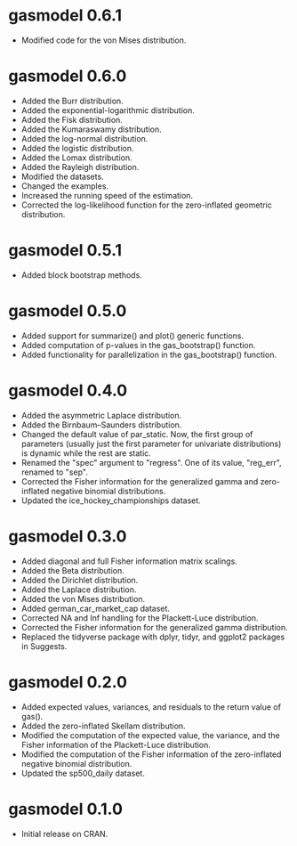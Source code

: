# gasmodel 0.6.1
* Modified code for the von Mises distribution.

# gasmodel 0.6.0
* Added the Burr distribution.
* Added the exponential-logarithmic distribution.
* Added the Fisk distribution.
* Added the Kumaraswamy distribution.
* Added the log-normal distribution.
* Added the logistic distribution.
* Added the Lomax distribution.
* Added the Rayleigh distribution.
* Modified the datasets.
* Changed the examples.
* Increased the running speed of the estimation.
* Corrected the log-likelihood function for the zero-inflated geometric distribution.

# gasmodel 0.5.1
* Added block bootstrap methods.

# gasmodel 0.5.0
* Added support for summarize() and plot() generic functions.
* Added computation of p-values in the gas_bootstrap() function.
* Added functionality for parallelization in the gas_bootstrap() function.

# gasmodel 0.4.0
* Added the asymmetric Laplace distribution.
* Added the Birnbaum–Saunders distribution.
* Changed the default value of par_static. Now, the first group of parameters (usually just the first parameter for univariate distributions) is dynamic while the rest are static.
* Renamed the "spec" argument to "regress". One of its value, "reg_err", renamed to "sep".
* Corrected the Fisher information for the generalized gamma and zero-inflated negative binomial distributions.
* Updated the ice_hockey_championships dataset.

# gasmodel 0.3.0
* Added diagonal and full Fisher information matrix scalings.
* Added the Beta distribution.
* Added the Dirichlet distribution.
* Added the Laplace distribution.
* Added the von Mises distribution.
* Added german_car_market_cap dataset.
* Corrected NA and Inf handling for the Plackett-Luce distribution.
* Corrected the Fisher information for the generalized gamma distribution.
* Replaced the tidyverse package with dplyr, tidyr, and ggplot2 packages in Suggests.

# gasmodel 0.2.0
* Added expected values, variances, and residuals to the return value of gas().
* Added the zero-inflated Skellam distribution.
* Modified the computation of the expected value, the variance, and the Fisher information of the Plackett-Luce distribution.
* Modified the computation of the Fisher information of the zero-inflated negative binomial distribution.
* Updated the sp500_daily dataset.

# gasmodel 0.1.0
* Initial release on CRAN.

